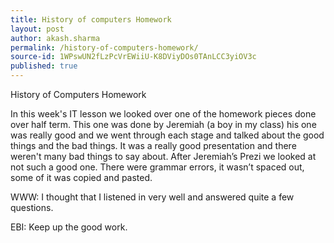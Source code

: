 ```yaml
---
title: History of computers Homework
layout: post
author: akash.sharma
permalink: /history-of-computers-homework/
source-id: 1WPswUN2fLzPcVrEWiiU-K8DViyDOs0TAnLCC3yiOV3c
published: true
---
```

History of Computers Homework

In this week's IT lesson we looked over one of the homework pieces done over half term. This one was done by Jeremiah (a boy in my class) his one was really good and we went through each stage and talked about the good things and the bad things. It was a really good presentation and there weren't many bad things to say about. After Jeremiah’s Prezi we looked at not such a good one. There were grammar errors, it wasn’t spaced out, some of it was copied and pasted.

WWW: I thought that I listened in very well and answered quite a few questions.

EBI: Keep up the good work.

